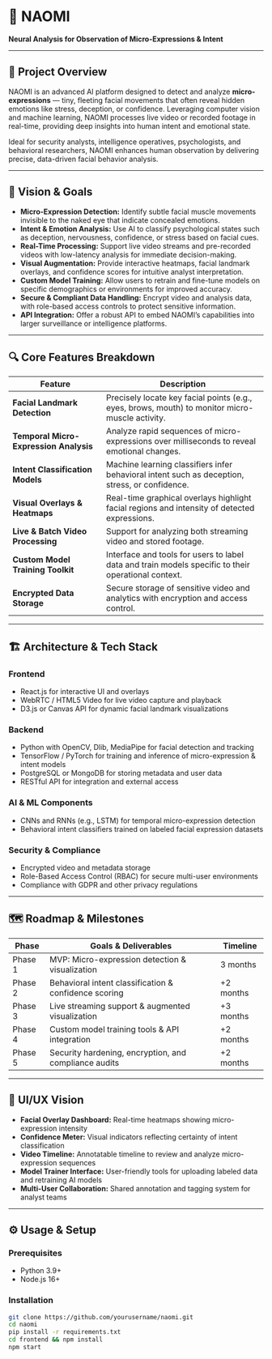 # 🌿 NAOMI  
**Neural Analysis for Observation of Micro-Expressions & Intent**

---

## 🚀 Project Overview

NAOMI is an advanced AI platform designed to detect and analyze **micro-expressions** — tiny, fleeting facial movements that often reveal hidden emotions like stress, deception, or confidence. Leveraging computer vision and machine learning, NAOMI processes live video or recorded footage in real-time, providing deep insights into human intent and emotional state.

Ideal for security analysts, intelligence operatives, psychologists, and behavioral researchers, NAOMI enhances human observation by delivering precise, data-driven facial behavior analysis.

---

## 🎯 Vision & Goals

- **Micro-Expression Detection:** Identify subtle facial muscle movements invisible to the naked eye that indicate concealed emotions.  
- **Intent & Emotion Analysis:** Use AI to classify psychological states such as deception, nervousness, confidence, or stress based on facial cues.  
- **Real-Time Processing:** Support live video streams and pre-recorded videos with low-latency analysis for immediate decision-making.  
- **Visual Augmentation:** Provide interactive heatmaps, facial landmark overlays, and confidence scores for intuitive analyst interpretation.  
- **Custom Model Training:** Allow users to retrain and fine-tune models on specific demographics or environments for improved accuracy.  
- **Secure & Compliant Data Handling:** Encrypt video and analysis data, with role-based access controls to protect sensitive information.  
- **API Integration:** Offer a robust API to embed NAOMI’s capabilities into larger surveillance or intelligence platforms.

---

## 🔍 Core Features Breakdown

| Feature                          | Description                                                                                     |
|---------------------------------|-------------------------------------------------------------------------------------------------|
| **Facial Landmark Detection**   | Precisely locate key facial points (e.g., eyes, brows, mouth) to monitor micro-muscle activity.|
| **Temporal Micro-Expression Analysis** | Analyze rapid sequences of micro-expressions over milliseconds to reveal emotional changes.     |
| **Intent Classification Models**| Machine learning classifiers infer behavioral intent such as deception, stress, or confidence.  |
| **Visual Overlays & Heatmaps**  | Real-time graphical overlays highlight facial regions and intensity of detected expressions.    |
| **Live & Batch Video Processing**| Support for analyzing both streaming video and stored footage.                                 |
| **Custom Model Training Toolkit**| Interface and tools for users to label data and train models specific to their operational context.|
| **Encrypted Data Storage**      | Secure storage of sensitive video and analytics with encryption and access control.             |

---

## 🏗️ Architecture & Tech Stack

### Frontend
- React.js for interactive UI and overlays  
- WebRTC / HTML5 Video for live video capture and playback  
- D3.js or Canvas API for dynamic facial landmark visualizations  

### Backend
- Python with OpenCV, Dlib, MediaPipe for facial detection and tracking  
- TensorFlow / PyTorch for training and inference of micro-expression & intent models  
- PostgreSQL or MongoDB for storing metadata and user data  
- RESTful API for integration and external access  

### AI & ML Components
- CNNs and RNNs (e.g., LSTM) for temporal micro-expression detection  
- Behavioral intent classifiers trained on labeled facial expression datasets  

### Security & Compliance
- Encrypted video and metadata storage  
- Role-Based Access Control (RBAC) for secure multi-user environments  
- Compliance with GDPR and other privacy regulations  

---

## 🗺️ Roadmap & Milestones

| Phase          | Goals & Deliverables                              | Timeline        |
|----------------|--------------------------------------------------|-----------------|
| Phase 1        | MVP: Micro-expression detection & visualization  | 3 months        |
| Phase 2        | Behavioral intent classification & confidence scoring | +2 months   |
| Phase 3        | Live streaming support & augmented visualization  | +3 months      |
| Phase 4        | Custom model training tools & API integration    | +2 months       |
| Phase 5        | Security hardening, encryption, and compliance audits | +2 months  |

---

## 🎨 UI/UX Vision

- **Facial Overlay Dashboard:** Real-time heatmaps showing micro-expression intensity  
- **Confidence Meter:** Visual indicators reflecting certainty of intent classification  
- **Video Timeline:** Annotatable timeline to review and analyze micro-expression sequences  
- **Model Trainer Interface:** User-friendly tools for uploading labeled data and retraining AI models  
- **Multi-User Collaboration:** Shared annotation and tagging system for analyst teams  

---

## ⚙️ Usage & Setup

### Prerequisites
- Python 3.9+  
- Node.js 16+  

### Installation
```bash
git clone https://github.com/yourusername/naomi.git
cd naomi
pip install -r requirements.txt
cd frontend && npm install
npm start
